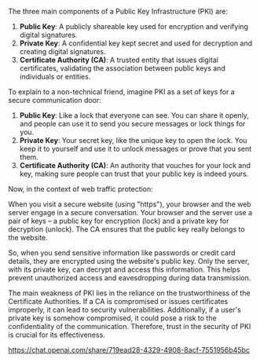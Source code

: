 The three main components of a Public Key Infrastructure (PKI) are:

1. **Public Key**: A publicly shareable key used for encryption and verifying digital signatures.
2. **Private Key**: A confidential key kept secret and used for decryption and creating digital signatures.
3. **Certificate Authority (CA)**: A trusted entity that issues digital certificates, validating the association between public keys and individuals or entities.

To explain to a non-technical friend, imagine PKI as a set of keys for a secure communication door:

1. **Public Key**: Like a lock that everyone can see. You can share it openly, and people can use it to send you secure messages or lock things for you.
2. **Private Key**: Your secret key, like the unique key to open the lock. You keep it to yourself and use it to unlock messages or prove that you sent them.
3. **Certificate Authority (CA)**: An authority that vouches for your lock and key, making sure people can trust that your public key is indeed yours.

Now, in the context of web traffic protection:

When you visit a secure website (using "https"), your browser and the web server engage in a secure conversation. Your browser and the server use a pair of keys – a public key for encryption (lock) and a private key for decryption (unlock). The CA ensures that the public key really belongs to the website.

So, when you send sensitive information like passwords or credit card details, they are encrypted using the website's public key. Only the server, with its private key, can decrypt and access this information. This helps prevent unauthorized access and eavesdropping during data transmission.

The main weakness of PKI lies in the reliance on the trustworthiness of the Certificate Authorities. If a CA is compromised or issues certificates improperly, it can lead to security vulnerabilities. Additionally, if a user's private key is somehow compromised, it could pose a risk to the confidentiality of the communication. Therefore, trust in the security of PKI is crucial for its effectiveness.


https://chat.openai.com/share/719ead28-4329-4908-8acf-7551956b45bc
